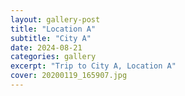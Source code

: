 ```yaml
---
layout: gallery-post
title: "Location A"
subtitle: "City A"
date: 2024-08-21
categories: gallery
excerpt: "Trip to City A, Location A"
cover: 20200119_165907.jpg
---
```

